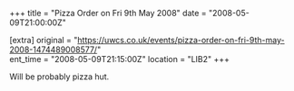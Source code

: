 +++
title = "Pizza Order on Fri 9th May 2008"
date = "2008-05-09T21:00:00Z"

[extra]
original = "https://uwcs.co.uk/events/pizza-order-on-fri-9th-may-2008-1474489008577/"    
ent_time = "2008-05-09T21:15:00Z"
location = "LIB2"
+++

Will be probably pizza hut.

